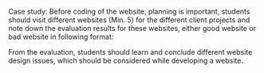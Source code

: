 Case study:
Before coding of the website, planning is important, students should visit different websites (Min.
5) for the different client projects and note down the evaluation results for these websites, either
good website or bad website in following format:

From the evaluation, students should learn and conclude different website design issues, which
should be considered while developing a website. 
